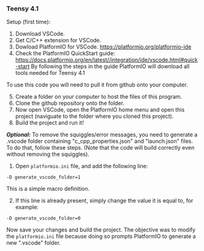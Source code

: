 ### Teensy 4.1

Setup (first time):
1. Download VSCode.
2. Get C/C++ extension for VSCode.
3. Dowload PlatformIO for VSCode. https://platformio.org/platformio-ide 
4. Check the PlatformIO QuickStart guide: https://docs.platformio.org/en/latest//integration/ide/vscode.html#quick-start
By following the steps in the guide PlatformIO will download all tools needed for Teensy 4.1

To use this code you will need to pull it from github onto your computer.

5. Create a folder on your computer to host the files of this program.
6. Clone the github repository onto the folder.
7. Now open VSCode, open the PlatformIO home menu and open this project (naviguate to the folder where you cloned this project).
8. Build the project and run it!

***Optional:***
To remove the squiggles/error messages, you need to generate a .vscode folder containing "c_cpp_properties.json" and "launch.json" files.
To do that, follow these steps. (Note that the code will build correctly even without removing the squiggles).

1. Open `platformio.ini` file, and add the following line:

`-D generate_vscode_folder=1`

This is a simple macro definition. 

2. If this line is already present, simply change the value it is equal to, for example:

`-D generate_vscode_folder=0`

Now save your changes and build the project. The objective was to modify the `platformio.ini` file because doing so prompts PlatformIO to generate a new ".vscode" folder.
